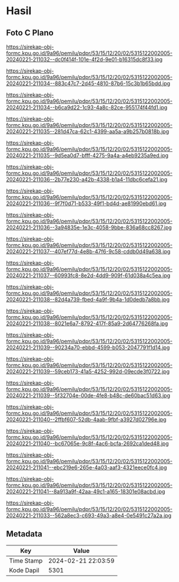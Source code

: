 # Hasil

## Foto C Plano

https://sirekap-obj-formc.kpu.go.id/9a96/pemilu/pdpr/53/15/12/20/02/5315122002005-20240221-211032--dc0f414f-101e-4f2d-9e01-b16315dc8f33.jpg

https://sirekap-obj-formc.kpu.go.id/9a96/pemilu/pdpr/53/15/12/20/02/5315122002005-20240221-211034--883c47c7-2d45-4810-87b6-15c3b1b65bdd.jpg

https://sirekap-obj-formc.kpu.go.id/9a96/pemilu/pdpr/53/15/12/20/02/5315122002005-20240221-211034--b6ca9d22-1c93-4a8c-82ce-955174f44fd1.jpg

https://sirekap-obj-formc.kpu.go.id/9a96/pemilu/pdpr/53/15/12/20/02/5315122002005-20240221-211035--281d47ca-62c1-4399-aa5a-a9b257b0818b.jpg

https://sirekap-obj-formc.kpu.go.id/9a96/pemilu/pdpr/53/15/12/20/02/5315122002005-20240221-211035--9d5ea0d7-bfff-4275-9a4a-a4eb9235a9ed.jpg

https://sirekap-obj-formc.kpu.go.id/9a96/pemilu/pdpr/53/15/12/20/02/5315122002005-20240221-211036--2b77e230-a42b-4338-b1a4-11dbc6cefa21.jpg

https://sirekap-obj-formc.kpu.go.id/9a96/pemilu/pdpr/53/15/12/20/02/5315122002005-20240221-211036--9f7f0d71-b533-49f1-bd4d-ae81990ebd61.jpg

https://sirekap-obj-formc.kpu.go.id/9a96/pemilu/pdpr/53/15/12/20/02/5315122002005-20240221-211036--3a94835e-1e3c-4058-9bbe-836a68cc8267.jpg

https://sirekap-obj-formc.kpu.go.id/9a96/pemilu/pdpr/53/15/12/20/02/5315122002005-20240221-211037--407ef77d-4e8b-47f6-9c58-cddb0d49a638.jpg

https://sirekap-obj-formc.kpu.go.id/9a96/pemilu/pdpr/53/15/12/20/02/5315122002005-20240221-211037--60993fc8-8e2d-4dd9-909f-61d038a4c5ea.jpg

https://sirekap-obj-formc.kpu.go.id/9a96/pemilu/pdpr/53/15/12/20/02/5315122002005-20240221-211038--82d4a739-fbed-4a9f-9b4a-1d0dedb7a8bb.jpg

https://sirekap-obj-formc.kpu.go.id/9a96/pemilu/pdpr/53/15/12/20/02/5315122002005-20240221-211038--8021e6a7-8792-417f-85a9-2d64776268fa.jpg

https://sirekap-obj-formc.kpu.go.id/9a96/pemilu/pdpr/53/15/12/20/02/5315122002005-20240221-211039--90234a70-ebbd-4599-b053-2047791f1d14.jpg

https://sirekap-obj-formc.kpu.go.id/9a96/pemilu/pdpr/53/15/12/20/02/5315122002005-20240221-211039--59ceb173-41a5-4252-992d-09ecde3f0722.jpg

https://sirekap-obj-formc.kpu.go.id/9a96/pemilu/pdpr/53/15/12/20/02/5315122002005-20240221-211039--5f32704e-00de-4fe8-b48c-de60bac51d63.jpg

https://sirekap-obj-formc.kpu.go.id/9a96/pemilu/pdpr/53/15/12/20/02/5315122002005-20240221-211040--2ffbf607-52db-4aab-9fbf-a3927d02796e.jpg

https://sirekap-obj-formc.kpu.go.id/9a96/pemilu/pdpr/53/15/12/20/02/5315122002005-20240221-211040--bc67065e-9c8f-4ac6-bcfa-2692ca1ded48.jpg

https://sirekap-obj-formc.kpu.go.id/9a96/pemilu/pdpr/53/15/12/20/02/5315122002005-20240221-211041--ebc219e6-265e-4a03-aaf3-4321eece0fc4.jpg

https://sirekap-obj-formc.kpu.go.id/9a96/pemilu/pdpr/53/15/12/20/02/5315122002005-20240221-211041--8a913a9f-42aa-49c1-a165-18301e08acbd.jpg

https://sirekap-obj-formc.kpu.go.id/9a96/pemilu/pdpr/53/15/12/20/02/5315122002005-20240221-211033--562a8ec3-c693-49a3-a8e4-0e5491c27a2a.jpg


## Metadata

| Key        | Value               |
| ---------- | ------------------- |
| Time Stamp | 2024-02-21 22:03:59 |
| Kode Dapil | 5301                |



